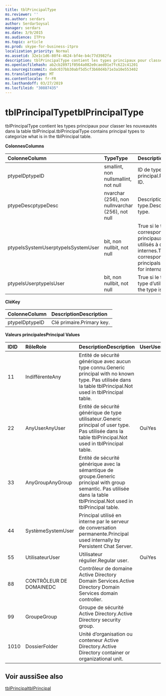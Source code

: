 ```yaml
---
title: tblPrincipalType
ms.reviewer: ''
ms.author: serdars
author: SerdarSoysal
manager: serdars
ms.date: 3/9/2015
ms.audience: ITPro
ms.topic: article
ms.prod: skype-for-business-itpro
localization_priority: Normal
ms.assetid: 32e1c1d6-80f4-4624-bf4e-b4c77d3982fa
description: tblPrincipalType contient les types principaux pour classer les nouveautés dans la table tblPrincipal.
ms.openlocfilehash: ab2cb28971f0564a082e0caed01e7fc622c41201
ms.sourcegitcommit: da8c037bb30abf5d5cf3b60d4b71e3a10e553402
ms.translationtype: MT
ms.contentlocale: fr-FR
ms.lasthandoff: 03/27/2019
ms.locfileid: "30887435"
---
```

# <a name="tblprincipaltype"></a><span data-ttu-id="16cf2-103">tblPrincipalType</span><span class="sxs-lookup"><span data-stu-id="16cf2-103">tblPrincipalType</span></span>
 
<span data-ttu-id="16cf2-104">tblPrincipalType contient les types principaux pour classer les nouveautés dans la table tblPrincipal.</span><span class="sxs-lookup"><span data-stu-id="16cf2-104">tblPrincipalType contains principal types to categorize what is in the tblPrincipal table.</span></span>
  
<span data-ttu-id="16cf2-105">**Colonnes**</span><span class="sxs-lookup"><span data-stu-id="16cf2-105">**Columns**</span></span>

|<span data-ttu-id="16cf2-106">**Colonne**</span><span class="sxs-lookup"><span data-stu-id="16cf2-106">**Column**</span></span>|<span data-ttu-id="16cf2-107">**Type**</span><span class="sxs-lookup"><span data-stu-id="16cf2-107">**Type**</span></span>|<span data-ttu-id="16cf2-108">**Description**</span><span class="sxs-lookup"><span data-stu-id="16cf2-108">**Description**</span></span>|
|:-----|:-----|:-----|
|<span data-ttu-id="16cf2-109">ptypeID</span><span class="sxs-lookup"><span data-stu-id="16cf2-109">ptypeID</span></span>  <br/> |<span data-ttu-id="16cf2-110">smallint, non null</span><span class="sxs-lookup"><span data-stu-id="16cf2-110">smallint, not null</span></span>  <br/> |<span data-ttu-id="16cf2-111">ID de type principal.</span><span class="sxs-lookup"><span data-stu-id="16cf2-111">Principal type ID.</span></span>  <br/> |
|<span data-ttu-id="16cf2-112">ptypeDesc</span><span class="sxs-lookup"><span data-stu-id="16cf2-112">ptypeDesc</span></span>  <br/> |<span data-ttu-id="16cf2-113">nvarchar (256), non null</span><span class="sxs-lookup"><span data-stu-id="16cf2-113">nvarchar (256), not null</span></span>  <br/> |<span data-ttu-id="16cf2-114">Description du type.</span><span class="sxs-lookup"><span data-stu-id="16cf2-114">Description of the type.</span></span>  <br/> |
|<span data-ttu-id="16cf2-115">ptypeIsSystemUser</span><span class="sxs-lookup"><span data-stu-id="16cf2-115">ptypeIsSystemUser</span></span>  <br/> |<span data-ttu-id="16cf2-116">bit, non null</span><span class="sxs-lookup"><span data-stu-id="16cf2-116">bit, not null</span></span>  <br/> |<span data-ttu-id="16cf2-117">True si le type correspond aux principaux qui sont utilisés à des fins internes.</span><span class="sxs-lookup"><span data-stu-id="16cf2-117">True if the type corresponds to the principals that are used for internal purposes.</span></span>  <br/> |
|<span data-ttu-id="16cf2-118">ptypeIsUser</span><span class="sxs-lookup"><span data-stu-id="16cf2-118">ptypeIsUser</span></span>  <br/> |<span data-ttu-id="16cf2-119">bit, non null</span><span class="sxs-lookup"><span data-stu-id="16cf2-119">bit, not null</span></span>  <br/> |<span data-ttu-id="16cf2-120">True si le type est un type d’utilisateur.</span><span class="sxs-lookup"><span data-stu-id="16cf2-120">True if the type is a user type.</span></span>  <br/> |
   
<span data-ttu-id="16cf2-121">**Clé**</span><span class="sxs-lookup"><span data-stu-id="16cf2-121">**Key**</span></span>

|<span data-ttu-id="16cf2-122">**Colonne**</span><span class="sxs-lookup"><span data-stu-id="16cf2-122">**Column**</span></span>|<span data-ttu-id="16cf2-123">**Description**</span><span class="sxs-lookup"><span data-stu-id="16cf2-123">**Description**</span></span>|
|:-----|:-----|
|<span data-ttu-id="16cf2-124">ptypeID</span><span class="sxs-lookup"><span data-stu-id="16cf2-124">ptypeID</span></span>  <br/> |<span data-ttu-id="16cf2-125">Clé primaire.</span><span class="sxs-lookup"><span data-stu-id="16cf2-125">Primary key.</span></span>  <br/> |
   
<span data-ttu-id="16cf2-126">**Valeurs principales**</span><span class="sxs-lookup"><span data-stu-id="16cf2-126">**Principal Values**</span></span>

|<span data-ttu-id="16cf2-127">**ID**</span><span class="sxs-lookup"><span data-stu-id="16cf2-127">**ID**</span></span>|<span data-ttu-id="16cf2-128">**Rôle**</span><span class="sxs-lookup"><span data-stu-id="16cf2-128">**Role**</span></span>|<span data-ttu-id="16cf2-129">**Description**</span><span class="sxs-lookup"><span data-stu-id="16cf2-129">**Description**</span></span>|<span data-ttu-id="16cf2-130">**User**</span><span class="sxs-lookup"><span data-stu-id="16cf2-130">**User**</span></span>|
|:-----|:-----|:-----|:-----|
|<span data-ttu-id="16cf2-131">1</span><span class="sxs-lookup"><span data-stu-id="16cf2-131">1</span></span>  <br/> |<span data-ttu-id="16cf2-132">Indifférente</span><span class="sxs-lookup"><span data-stu-id="16cf2-132">Any</span></span>  <br/> |<span data-ttu-id="16cf2-133">Entité de sécurité générique avec aucun type connu.</span><span class="sxs-lookup"><span data-stu-id="16cf2-133">Generic principal with no known type.</span></span> <span data-ttu-id="16cf2-134">Pas utilisée dans la table tblPrincipal.</span><span class="sxs-lookup"><span data-stu-id="16cf2-134">Not used in tblPrincipal table.</span></span>  <br/> ||
|<span data-ttu-id="16cf2-135">2</span><span class="sxs-lookup"><span data-stu-id="16cf2-135">2</span></span>  <br/> |<span data-ttu-id="16cf2-136">AnyUser</span><span class="sxs-lookup"><span data-stu-id="16cf2-136">AnyUser</span></span>  <br/> |<span data-ttu-id="16cf2-137">Entité de sécurité générique de type utilisateur.</span><span class="sxs-lookup"><span data-stu-id="16cf2-137">Generic principal of user type.</span></span> <span data-ttu-id="16cf2-138">Pas utilisée dans la table tblPrincipal.</span><span class="sxs-lookup"><span data-stu-id="16cf2-138">Not used in tblPrincipal table.</span></span>  <br/> |<span data-ttu-id="16cf2-139">Oui</span><span class="sxs-lookup"><span data-stu-id="16cf2-139">Yes</span></span>  <br/> |
|<span data-ttu-id="16cf2-140">3</span><span class="sxs-lookup"><span data-stu-id="16cf2-140">3</span></span>  <br/> |<span data-ttu-id="16cf2-141">AnyGroup</span><span class="sxs-lookup"><span data-stu-id="16cf2-141">AnyGroup</span></span>  <br/> |<span data-ttu-id="16cf2-142">Entité de sécurité générique avec la sémantique de groupe.</span><span class="sxs-lookup"><span data-stu-id="16cf2-142">Generic principal with group semantic.</span></span> <span data-ttu-id="16cf2-143">Pas utilisée dans la table tblPrincipal.</span><span class="sxs-lookup"><span data-stu-id="16cf2-143">Not used in tblPrincipal table.</span></span>  <br/> ||
|<span data-ttu-id="16cf2-144">4</span><span class="sxs-lookup"><span data-stu-id="16cf2-144">4</span></span>  <br/> |<span data-ttu-id="16cf2-145">Système</span><span class="sxs-lookup"><span data-stu-id="16cf2-145">SystemUser</span></span>  <br/> |<span data-ttu-id="16cf2-146">Principal utilisé en interne par le serveur de conversation permanente.</span><span class="sxs-lookup"><span data-stu-id="16cf2-146">Principal used internally by Persistent Chat Server.</span></span>  <br/> ||
|<span data-ttu-id="16cf2-147">5</span><span class="sxs-lookup"><span data-stu-id="16cf2-147">5</span></span>  <br/> |<span data-ttu-id="16cf2-148">Utilisateur</span><span class="sxs-lookup"><span data-stu-id="16cf2-148">User</span></span>  <br/> |<span data-ttu-id="16cf2-149">Utilisateur régulier.</span><span class="sxs-lookup"><span data-stu-id="16cf2-149">Regular user.</span></span>  <br/> |<span data-ttu-id="16cf2-150">Oui</span><span class="sxs-lookup"><span data-stu-id="16cf2-150">Yes</span></span>  <br/> |
|<span data-ttu-id="16cf2-151">8</span><span class="sxs-lookup"><span data-stu-id="16cf2-151">8</span></span>  <br/> |<span data-ttu-id="16cf2-152">CONTRÔLEUR DE DOMAINE</span><span class="sxs-lookup"><span data-stu-id="16cf2-152">DC</span></span>  <br/> |<span data-ttu-id="16cf2-153">Contrôleur de domaine Active Directory Domain Services.</span><span class="sxs-lookup"><span data-stu-id="16cf2-153">Active Directory Domain Services domain controller.</span></span>  <br/> ||
|<span data-ttu-id="16cf2-154">9</span><span class="sxs-lookup"><span data-stu-id="16cf2-154">9</span></span>  <br/> |<span data-ttu-id="16cf2-155">Groupe</span><span class="sxs-lookup"><span data-stu-id="16cf2-155">Group</span></span>  <br/> |<span data-ttu-id="16cf2-156">Groupe de sécurité Active Directory.</span><span class="sxs-lookup"><span data-stu-id="16cf2-156">Active Directory security group.</span></span>  <br/> ||
|<span data-ttu-id="16cf2-157">10</span><span class="sxs-lookup"><span data-stu-id="16cf2-157">10</span></span>  <br/> |<span data-ttu-id="16cf2-158">Dossier</span><span class="sxs-lookup"><span data-stu-id="16cf2-158">Folder</span></span>  <br/> |<span data-ttu-id="16cf2-159">Unité d’organisation ou conteneur Active Directory.</span><span class="sxs-lookup"><span data-stu-id="16cf2-159">Active Directory container or organizational unit.</span></span>  <br/> ||
   
## <a name="see-also"></a><span data-ttu-id="16cf2-160">Voir aussi</span><span class="sxs-lookup"><span data-stu-id="16cf2-160">See also</span></span>

[<span data-ttu-id="16cf2-161">tblPrincipal</span><span class="sxs-lookup"><span data-stu-id="16cf2-161">tblPrincipal</span></span>](tblprincipal.md)
